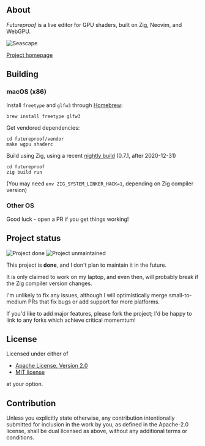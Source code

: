 ## About
*Futureproof* is a live editor for GPU shaders, built on Zig, Neovim, and WebGPU.

![Seascape](https://www.mattkeeter.com/projects/futureproof/seascape@2x.png)

[Project homepage](https://mattkeeter.com/projects/futureproof)

## Building
### macOS (x86)
Install `freetype` and `glfw3` through [Homebrew](https://brew.sh):
```
brew install freetype glfw3
```

Get vendored dependencies:
```
cd futureproof/vendor
make wgpu shaderc
```

Build using Zig, using a recent [nightly build](https://ziglang.org/download/) (0.7.1, after 2020-12-31)
```
cd futureproof
zig build run
```

(You may need `env ZIG_SYSTEM_LINKER_HACK=1`, depending on Zig compiler version)

### Other OS
Good luck - open a PR if you get things working!

## Project status
![Project done](https://img.shields.io/badge/status-done-blue.svg) ![Project unmaintained](https://img.shields.io/badge/project-unmaintained-red.svg)

This project is **done**, and I don't plan to maintain it in the future.

It is only claimed to work on my laptop,
and even then,
will probably break if the Zig compiler version changes.

I'm unlikely to fix any issues,
although I will optimistically merge small-to-medium PRs that fix bugs
or add support for more platforms.

If you'd like to add major features, please fork the project;
I'd be happy to link to any forks which achieve critical momemtum!

## License

Licensed under either of

 * [Apache License, Version 2.0](http://www.apache.org/licenses/LICENSE-2.0)
 * [MIT license](http://opensource.org/licenses/MIT)

at your option.

## Contribution

Unless you explicitly state otherwise, any contribution intentionally submitted
for inclusion in the work by you, as defined in the Apache-2.0 license, shall be
dual licensed as above, without any additional terms or conditions.
